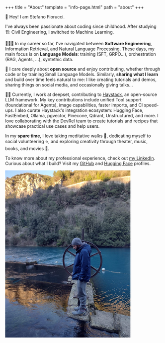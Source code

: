 +++
title = "About"
template = "info-page.html"
path = "about"
+++

👋 Hey! I am Stefano Fiorucci.

I've always been passionate about coding since childhood. After studying 🏗️ Civil Engineering, I switched to Machine Learning.

🏄🏻‍♂️ In my career so far, I've navigated between **Software Engineering**, Information Retrieval, and Natural Language Processing. These days, my main focus is on **Language Models**: training (SFT, GRPO...), orchestration (RAG, Agents, ...), syntethic data.

🤝 I care deeply about **open source** and enjoy contributing, whether through code or by training Small Language Models. Similarly, **sharing what I learn** and build over time feels natural to me: I like creating tutorials and demos, sharing things on social media, and occasionally giving talks...

👨‍💻 Currently, I work at deepset, contributing to [Haystack](https://github.com/deepset-ai/haystack), an open-source LLM framework.
My key contributions include unified Tool support (foundational for Agents), image capabilities, faster imports, and CI speed-ups. I also curate Haystack's integration ecosystem: Hugging Face, FastEmbed, Ollama, pgvector, Pinecone, Qdrant, Unstructured, and more. I love collaborating with the DevRel team to create tutorials and recipes that showcase practical use cases and help users.


In my **spare time**, I love taking meditative walks 🚶, dedicating myself to social volunteering ⭐, and exploring creativity through theater, music, books, and movies 🎨.


To know more about my professional experience, check out [my LinkedIn](https://www.linkedin.com/in/stefano-fiorucci/).
Curious about what I build? Visit my [GitHub](https://github.com/anakin87) and [Hugging Face](https://huggingface.co/anakin87) profiles.


<img src="stefano.jpg" width="80%">